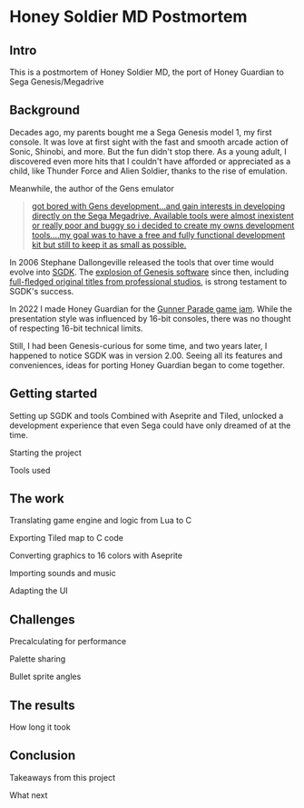 # Honey Soldier MD Postmortem

## Intro

This is a postmortem of Honey Soldier MD, the port of Honey Guardian to Sega Genesis/Megadrive

## Background

Decades ago, my parents bought me a Sega Genesis model 1, my first console. It was love at first sight with the fast and smooth arcade action of Sonic, Shinobi, and more. But the fun didn't stop there. As a young adult, I discovered even more hits that I couldn't have afforded or appreciated as a child, like Thunder Force and Alien Soldier, thanks to the rise of emulation.

Meanwhile, the author of the Gens emulator

> [got bored with Gens development...and gain interests in developing directly on the Sega Megadrive. Available tools were almost inexistent or really poor and buggy so i decided to create my owns development tools....my goal was to have a free and fully  functional development kit but still to keep it as small as possible.](https://www.patreon.com/posts/sgdk-history-26594202)

In 2006 Stephane Dallongeville released the tools that over time would evolve into [SGDK](https://github.com/Stephane-D/SGDK). The [explosion of Genesis software](https://segaretro.org/List_of_Sega_Mega_Drive_homebrew_games) since then, including [full-fledged original titles from professional studios](https://twitter.com/yuzokoshiro/status/1813937567743791326), is strong testament to SGDK's success.

In 2022 I made Honey Guardian for the [Gunner Parade game jam](https://itch.io/jam/gunner-parade-22). While the presentation style was influenced by 16-bit consoles, there was no thought of respecting 16-bit technical limits.

Still, I had been Genesis-curious for some time, and two years later, I happened to notice SGDK was in version 2.00. Seeing all its features and conveniences, ideas for porting Honey Guardian began to come together.

## Getting started

Setting up SGDK and tools
Combined with Aseprite and Tiled, unlocked a development experience that even Sega could have only dreamed of at the time.

Starting the project

Tools used

## The work

Translating game engine and logic from Lua to C

Exporting Tiled map to C code

Converting graphics to 16 colors with Aseprite

Importing sounds and music

Adapting the UI

## Challenges

Precalculating for performance

Palette sharing

Bullet sprite angles

## The results

How long it took

## Conclusion

Takeaways from this project

What next
